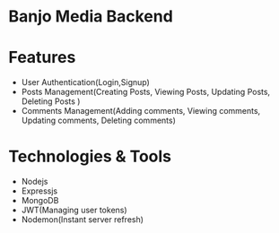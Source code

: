 # Banjo Media Backend

# Features
- User Authentication(Login,Signup)
- Posts Management(Creating Posts, Viewing Posts, Updating Posts, Deleting Posts )
- Comments Management(Adding comments, Viewing comments, Updating comments, Deleting comments)

# Technologies & Tools
- Nodejs
- Expressjs
- MongoDB
- JWT(Managing user tokens)
- Nodemon(Instant server refresh)
